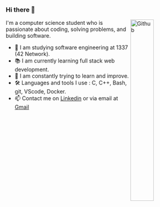 ### Hi there 👋

<img width="35%" align="right" alt="Github" src="https://user-images.githubusercontent.com/48678280/88862734-4903af80-d201-11ea-968b-9c939d88a37c.gif" />

I'm a computer science student who is passionate about coding, solving problems, and building software.

- 🔭 I am studying software engineering at 1337 (42 Network).
- 📚 I am currently learning  full stack web development.
- 🌱 I am constantly trying to learn and improve.
- 🛠️ Languages and tools I use : C, C++, Bash, git, VScode, Docker.
- 📫 Contact me on [Linkedin](https://www.linkedin.com/in/othmane-essayegh) or via email at [Gmail](mailto:offissayegh001@gmail.com)
